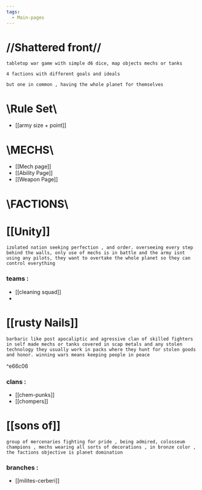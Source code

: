 ```yaml
---
tags:
  - Main-pages
---
```

# //**Shattered front**//
```
tabletop war game with simple d6 dice, map objects mechs or tanks

4 factions with different goals and ideals

but one in common , having the whole planet for themselves 
``` 

# \Rule Set\
- [[army size + point]]

# \MECHS\

- [[Mech page]]
- [[Ability Page]]
- [[Weapon Page]]

# \FACTIONS\

# [[Unity]]
```
izolated nation seeking perfection , and order. overseeing every step behind the walls, only use of mechs is in battle and the army isnt using any pilots, they want to overtake the whole planet so they can control everything
```
### teams :
- [[cleaning squad]]
- 
# [[rusty Nails]]
```
barbaric like post apocaliptic and agressive clan of skilled fighters in self made mechs or tanks covered in scap metals and any stolen technology they usually work in packs where they hunt for stolen goods and honor. winning wars means keeping people in peace
```
^e66c06
### clans :
- [[chem-punks]] 
- [[chompers]]
# [[sons of]]
```
group of mercenaries fighting for pride , being admired, colosseum champions , mechs wearing all sorts of decorations , in bronze color , the factions objective is planet domination 
```
### branches :
- [[milites-cerberi]]